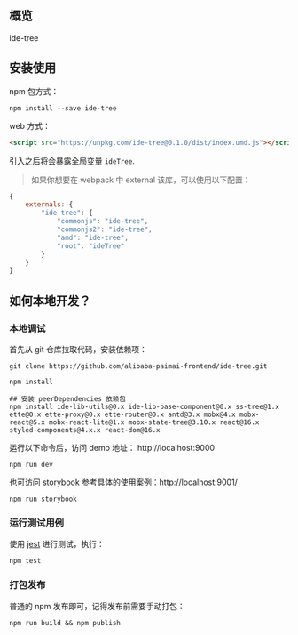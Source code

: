 ## 概览

ide-tree

## 安装使用

npm 包方式：
```shell
npm install --save ide-tree
```

web 方式：
```html
<script src="https://unpkg.com/ide-tree@0.1.0/dist/index.umd.js"></script>
```
引入之后将会暴露全局变量 `ideTree`.

> 如果你想要在 webpack 中 external 该库，可以使用以下配置：
```js
{
    externals: {
        "ide-tree": {
            "commonjs": "ide-tree",
            "commonjs2": "ide-tree",
            "amd": "ide-tree",
            "root": "ideTree"
        }
    }
}
```

## 如何本地开发？

### 本地调试

首先从 git 仓库拉取代码，安装依赖项：
```shell
git clone https://github.com/alibaba-paimai-frontend/ide-tree.git

npm install

## 安装 peerDependencies 依赖包
npm install ide-lib-utils@0.x ide-lib-base-component@0.x ss-tree@1.x ette@0.x ette-proxy@0.x ette-router@0.x antd@3.x mobx@4.x mobx-react@5.x mobx-react-lite@1.x mobx-state-tree@3.10.x react@16.x styled-components@4.x.x react-dom@16.x
```

运行以下命令后，访问 demo 地址： http://localhost:9000
```shell
npm run dev
```

也可访问 [storybook](https://github.com/storybooks/storybook) 参考具体的使用案例：http://localhost:9001/
```shell
npm run storybook
```

### 运行测试用例

使用 [jest](https://jestjs.io) 进行测试，执行：

```shell
npm test
```

### 打包发布

普通的 npm 发布即可，记得发布前需要手动打包：

```shell
npm run build && npm publish
```


